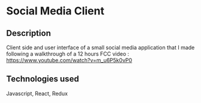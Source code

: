 # Social Media Client

## Description

Client side and user interface of a small social media application that I made following a walkthrough of a 12 hours FCC video : https://www.youtube.com/watch?v=m_u6P5k0vP0

## Technologies used

Javascript, React, Redux